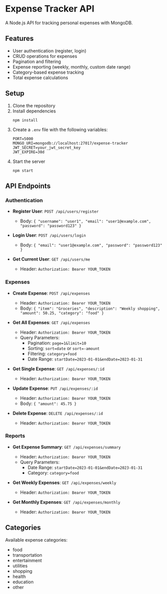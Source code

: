 # Expense Tracker API

A Node.js API for tracking personal expenses with MongoDB.

## Features

- User authentication (register, login)
- CRUD operations for expenses
- Pagination and filtering
- Expense reporting (weekly, monthly, custom date range)
- Category-based expense tracking
- Total expense calculations

## Setup

1. Clone the repository
2. Install dependencies
   ```
   npm install
   ```
3. Create a `.env` file with the following variables:
   ```
   PORT=5000
   MONGO_URI=mongodb://localhost:27017/expense-tracker
   JWT_SECRET=your_jwt_secret_key
   JWT_EXPIRE=30d
   ```
4. Start the server
   ```
   npm start
   ```

## API Endpoints

### Authentication

- **Register User**: `POST /api/users/register`
  - Body: `{ "username": "user1", "email": "user1@example.com", "password": "password123" }`

- **Login User**: `POST /api/users/login`
  - Body: `{ "email": "user1@example.com", "password": "password123" }`

- **Get Current User**: `GET /api/users/me`
  - Header: `Authorization: Bearer YOUR_TOKEN`

### Expenses

- **Create Expense**: `POST /api/expenses`
  - Header: `Authorization: Bearer YOUR_TOKEN`
  - Body: `{ "item": "Groceries", "description": "Weekly shopping", "amount": 50.25, "category": "food" }`

- **Get All Expenses**: `GET /api/expenses`
  - Header: `Authorization: Bearer YOUR_TOKEN`
  - Query Parameters:
    - Pagination: `page=1&limit=10`
    - Sorting: `sort=date` or `sort=-amount`
    - Filtering: `category=food`
    - Date Range: `startDate=2023-01-01&endDate=2023-01-31`

- **Get Single Expense**: `GET /api/expenses/:id`
  - Header: `Authorization: Bearer YOUR_TOKEN`

- **Update Expense**: `PUT /api/expenses/:id`
  - Header: `Authorization: Bearer YOUR_TOKEN`
  - Body: `{ "amount": 45.75 }`

- **Delete Expense**: `DELETE /api/expenses/:id`
  - Header: `Authorization: Bearer YOUR_TOKEN`

### Reports

- **Get Expense Summary**: `GET /api/expenses/summary`
  - Header: `Authorization: Bearer YOUR_TOKEN`
  - Query Parameters:
    - Date Range: `startDate=2023-01-01&endDate=2023-01-31`
    - Category: `category=food`

- **Get Weekly Expenses**: `GET /api/expenses/weekly`
  - Header: `Authorization: Bearer YOUR_TOKEN`

- **Get Monthly Expenses**: `GET /api/expenses/monthly`
  - Header: `Authorization: Bearer YOUR_TOKEN`

## Categories

Available expense categories:
- food
- transportation
- entertainment
- utilities
- shopping
- health
- education
- other 